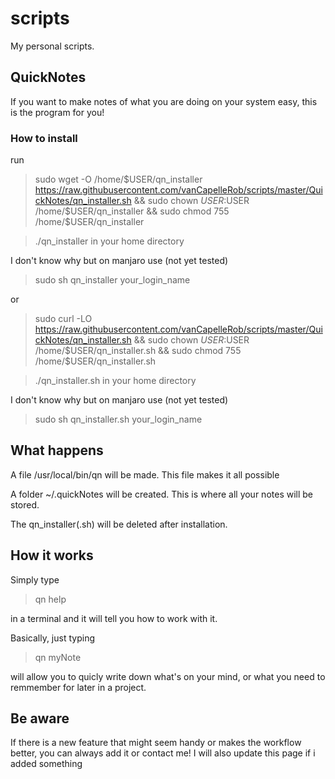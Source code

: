 # scripts
My personal scripts.

## QuickNotes
If you want to make notes of what you are doing on your system easy, this is
the program for you!

### How to install
run
> sudo wget -O /home/$USER/qn_installer https://raw.githubusercontent.com/vanCapelleRob/scripts/master/QuickNotes/qn_installer.sh && sudo chown $USER:$USER /home/$USER/qn_installer && sudo chmod 755 /home/$USER/qn_installer

> ./qn_installer in your home directory

I don't know why but on manjaro use (not yet tested)

> sudo sh qn_installer your_login_name


or

> sudo curl -LO https://raw.githubusercontent.com/vanCapelleRob/scripts/master/QuickNotes/qn_installer.sh && sudo chown $USER:$USER /home/$USER/qn_installer.sh && sudo chmod 755 /home/$USER/qn_installer.sh

> ./qn_installer.sh in your home directory

I don't know why but on manjaro use (not yet tested)

> sudo sh qn_installer.sh your_login_name

## What happens
A file /usr/local/bin/qn will be made. This file makes it all possible

A folder ~/.quickNotes will be created. This is where all your notes will be stored.

The qn_installer(.sh) will be deleted after installation.

## How it works
Simply type

> qn help

in a terminal and it will tell you how to work with it.

Basically, just typing

> qn myNote

will allow you to quicly write down what's on your mind, or what you need to remmember for later in a project.


## Be aware
If there is a new feature that might seem handy or makes the workflow better, you can always add it or contact me!
I will also update this page if i added something
